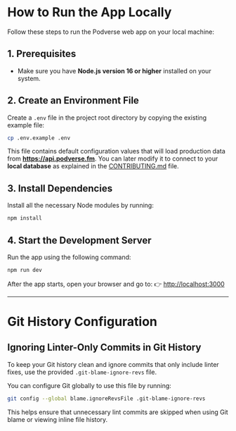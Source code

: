 # How to Run the App Locally

Follow these steps to run the Podverse web app on your local machine:

## 1. Prerequisites
- Make sure you have **Node.js version 16 or higher** installed on your system.

## 2. Create an Environment File
Create a `.env` file in the project root directory by copying the existing example file:

```bash
cp .env.example .env
```

This file contains default configuration values that will load production data from **https://api.podverse.fm**.
You can later modify it to connect to your **local database** as explained in the [CONTRIBUTING.md](https://github.com/SevenSquare-Tech/podcast-website/blob/master/CONTRIBUTING.md) file.

## 3. Install Dependencies
Install all the necessary Node modules by running:

```bash
npm install
```

## 4. Start the Development Server
Run the app using the following command:

```bash
npm run dev
```

After the app starts, open your browser and go to:
👉 [http://localhost:3000](http://localhost:3000)

---

# Git History Configuration

## Ignoring Linter-Only Commits in Git History

To keep your Git history clean and ignore commits that only include linter fixes, use the provided `.git-blame-ignore-revs` file.

You can configure Git globally to use this file by running:

```bash
git config --global blame.ignoreRevsFile .git-blame-ignore-revs
```

This helps ensure that unnecessary lint commits are skipped when using Git blame or viewing inline file history.
